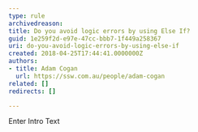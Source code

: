 ```yaml
---
type: rule
archivedreason: 
title: Do you avoid logic errors by using Else If?
guid: 1e259f2d-e97e-47cc-bbb7-1f449a258367
uri: do-you-avoid-logic-errors-by-using-else-if
created: 2018-04-25T17:44:41.0000000Z
authors:
- title: Adam Cogan
  url: https://ssw.com.au/people/adam-cogan
related: []
redirects: []

---
```



Enter Intro Text
<br><excerpt class='endintro'></excerpt><br>



